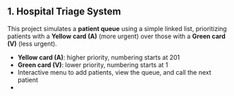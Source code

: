 
## 1. Hospital Triage System
This project simulates a **patient queue** using a simple linked list, prioritizing patients with a **Yellow card (A)** (more urgent) over those with a **Green card (V)** (less urgent).

- **Yellow card (A)**: higher priority, numbering starts at 201  
- **Green card (V)**: lower priority, numbering starts at 1  
- Interactive menu to add patients, view the queue, and call the next patient
- 
